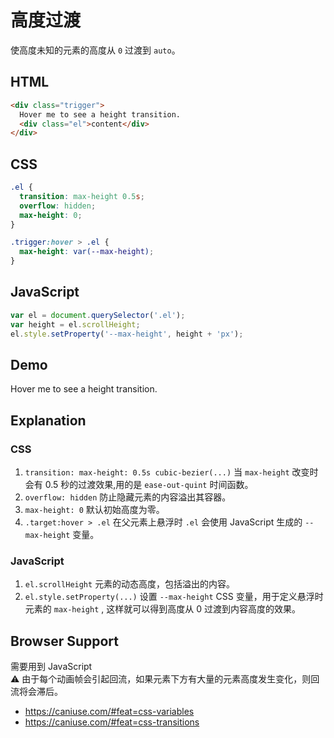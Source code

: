 # 高度过渡

使高度未知的元素的高度从 `0` 过渡到 `auto`。

## HTML

```html
<div class="trigger">
  Hover me to see a height transition.
  <div class="el">content</div>
</div>
```

## CSS

```css
.el {
  transition: max-height 0.5s;
  overflow: hidden;
  max-height: 0;
}

.trigger:hover > .el {
  max-height: var(--max-height);
}
```

## JavaScript

```js
var el = document.querySelector('.el');
var height = el.scrollHeight;
el.style.setProperty('--max-height', height + 'px');
```

## Demo

<div class="snippet-demo">
  <div class="snippet-demo__height-transition">
    Hover me to see a height transition.
    <div class="snippet-demo__height-transition__el">
      Lorem ipsum dolor sit amet, consectetur adipiscing elit. Quisque congue placerat nunc a volutpat. Etiam placerat libero porttitor purus facilisis vehicula. Mauris risus mauris, varius ac consequat eget, iaculis non enim. Proin ut nunc ac massa iaculis sodales id mattis enim. Cras non diam ac quam pharetra fermentum vel ac nulla. Suspendisse ligula urna, porta non lobortis non, lobortis vel velit. Fusce lectus justo, aliquet eu fringilla auctor, sodales eu orci. Pellentesque habitant morbi tristique senectus et netus et malesuada fames ac turpis egestas.
    </div>
  </div>
</div>

<style>

.snippet-demo__height-transition__el {
  transition: max-height 0.5s cubic-bezier(0.23, 1, 0.32, 1);
  overflow: hidden;
  max-height: 0;
}

.snippet-demo__height-transition:hover > .snippet-demo__height-transition__el {
  max-height: var(--max-height);
}
</style>

<script>
export default {
  mounted () {
    var el = document.querySelector('.snippet-demo__height-transition__el')
  var height = el.scrollHeight
  el.style.setProperty('--max-height', height + 'px')
  }
}
</script>

## Explanation

### CSS

1.  `transition: max-height: 0.5s cubic-bezier(...)` 当 `max-height` 改变时会有 0.5 秒的过渡效果,用的是 `ease-out-quint` 时间函数。
2.  `overflow: hidden` 防止隐藏元素的内容溢出其容器。
3.  `max-height: 0` 默认初始高度为零。
4.  `.target:hover > .el` 在父元素上悬浮时 `.el` 会使用 JavaScript 生成的 `--max-height` 变量。

### JavaScript

1.  `el.scrollHeight` 元素的动态高度，包括溢出的内容。
2.  `el.style.setProperty(...)` 设置 `--max-height` CSS 变量，用于定义悬浮时元素的 `max-height` , 这样就可以得到高度从 0 过渡到内容高度的效果。

## Browser Support

<div class="snippet__requires-javascript">需要用到 JavaScript</div>
<span class="snippet__support-note">
  ⚠️ 由于每个动画帧会引起回流，如果元素下方有大量的元素高度发生变化，则回流将会滞后。
</span>

- https://caniuse.com/#feat=css-variables
- https://caniuse.com/#feat=css-transitions

<!-- tags: animation -->
